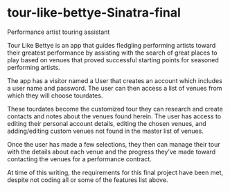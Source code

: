 # tour-like-bettye-Sinatra-final
 Performance artist touring assistant


 Tour Like Bettye is an app that guides fledgling performing artists toward their greatest performance by assisting with the search of great places to play based on venues that proved successful starting points for seasoned performing artists. 
 
 The app has a visitor named a User that creates an account which includes a user name and password. The user can then access a list of venues from which they will choose tourdates. 
 
 These tourdates become the customized tour they can research and create contacts and notes about the venues found herein. The user has access to editing their personal account details, editing the chosen venues, and adding/editing custom venues not found in the master list of venues. 
 
 Once the user has made a few selections, they then can manage their tour with the details about each venue and the progress they’ve made toward contacting the venues for a performance contract.

At time of this writing, the requirements for this final project have been met, despite not coding all or some of the features list above.
    